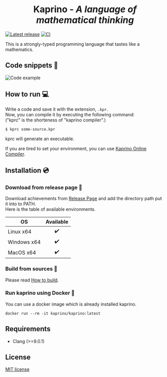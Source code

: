 <div align="center">
  <h1>Kaprino <i>- A language of mathematical thinking</i></h1>
</div>

[![Latest release](https://img.shields.io/github/v/release/kaprino-lang/kaprino?include_prereleases)](https://github.com/kaprino-lang/kaprino/releases)
[![CI](https://github.com/kaprino-lang/kaprino/workflows/CI/badge.svg)](https://github.com/kaprino-lang/kaprino/actions?query=workflow%3ACI)

This is a strongly-typed programming language that tastes like a mathematics.

## Code snippets :memo:

![Code example](https://github.com/kaprino-lang/kaprino/blob/master/img/code_example1.png)

## How to run :computer:

Write a code and save it with the extension, `.kpr`.  
Now, you can compile it by executing the following command:  
("kprc" is the shorteness of "kaprino compiler".)

```
$ kprc some-source.kpr
```

kprc will generate an executable.

If you are tired to set your environment, you can use [Kaprino Online Compiler](https://kaprino.herokuapp.com/).

## Installation :cd:

### Download from release page :floppy_disk:

Download achievements from [Release Page](https://github.com/kaprino-lang/kaprino/releases) and add the directory path put it into to PATH.  
Here is the table of available environments.

|OS|Available|
|---|:---:|
|Linux x64| :heavy_check_mark: |
|Windows x64| :heavy_check_mark: |
|MacOS x64| :heavy_check_mark: |

### Build from sources :hammer:

Please read [How to build](https://github.com/kaprino-lang/kaprino/blob/master/HowToBuild.md).

### Run kaprino using Docker :whale:

You can use a docker image which is already installed kaprino.

```
docker run --rm -it kaprino/kaprino:latest
```

## Requirements

- Clang (>=9.0.1)

## License

[MIT license](https://github.com/kaprino-lang/kaprino/blob/master/LICENSE)
